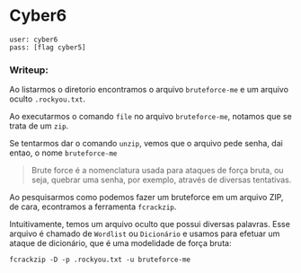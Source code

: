 # Cyber6

```
user: cyber6
pass: [flag cyber5]
```
### Writeup:


Ao listarmos o diretorio encontramos o arquivo `bruteforce-me` e um arquivo oculto `.rockyou.txt`.

Ao executarmos o comando `file` no arquivo `bruteforce-me`, notamos que se trata de um `zip`. 

Se tentarmos dar o comando `unzip`, vemos que o arquivo pede senha, dai entao, o nome `bruteforce-me`  

>Brute force é a nomenclatura usada para ataques de força bruta, ou seja, quebrar uma senha, por exemplo, através de diversas tentativas. 

Ao pesquisarmos como podemos fazer um bruteforce em um arquivo ZIP, de cara, econtramos a ferramenta `fcrackzip`. 

Intuitivamente, temos um arquivo oculto que possui diversas palavras. Esse arquivo é chamado de `Wordlist` ou `Dicionário` e usamos para efetuar um ataque de dicionário, que é uma modelidade de força bruta:

`fcrackzip -D -p .rockyou.txt -u bruteforce-me`
